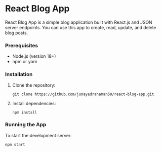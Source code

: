 # React Blog App

React Blog App is a simple blog application built with React.js and JSON server endpoints. You can use this app to create, read, update, and delete blog posts.

### Prerequisites

- Node.js (version 18+)
- npm or yarn

### Installation

1. Clone the repository:

   ```
   git clone https://github.com/junayedrahaman50/react-blog-app.git
   ```

2. Install dependencies:
   ```
   npm install
   ```

### Running the App

To start the development server:

```
npm start
```
